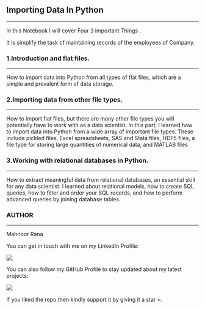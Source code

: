 ## Importing Data In Python
<hr>
In this Notebook I will cover Four 3 important Things .

















It is simplify the task of maintaining records of the employees of Company.



### 1.Introduction and flat files.
<hr>
How to import data into Python from all types of flat files, which are a simple and prevalent form of data storage. 

### 2.Importing data from other file types.
<hr>
How to import flat files, but there are many other file types you will potentially have to work with as a data scientist. In this part, I learned how to import data into Python from a wide array of important file types. These include pickled files, Excel spreadsheets, SAS and Stata files, HDF5 files, a file type for storing large quantities of numerical data, and MATLAB files



### 3.Working with relational databases in Python.
<hr>
How to extract meaningful data from relational databases, an essential skill for any data scientist. I learned about relational models, how to create SQL queries, how to filter and order your SQL records, and how to perform advanced queries by joining database tables.


















### AUTHOR
<hr>
Mahnoor Rana


You can get in touch with me on my LinkedIn Profile:



<a href = "https://www.linkedin.com/in/mahnoor-rana"><img src="https://img.icons8.com/fluent/48/000000/linkedin.png"/></a>







You can also follow my GitHub Profile to stay updated about my latest projects:


<a href = "https://github.com/Mahnoor-Rana"><img src="https://img.icons8.com/fluent/48/000000/github.png"/></a>


If you liked the repo then kindly support it by giving it a star ⭐.
